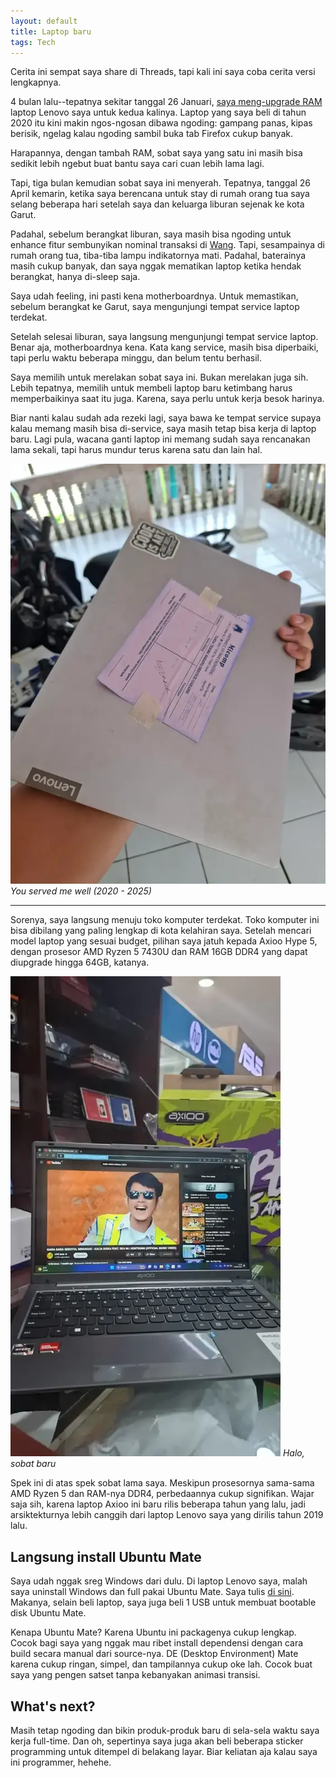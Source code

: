 ```yaml
---
layout: default
title: Laptop baru
tags: Tech
---
```


Cerita ini sempat saya share di Threads, tapi kali ini saya coba cerita versi lengkapnya.

4 bulan lalu--tepatnya sekitar tanggal 26 Januari, [saya meng-upgrade RAM](/diy-upgrade-laptop) laptop Lenovo saya untuk kedua kalinya. Laptop yang saya beli di tahun 2020 itu kini makin ngos-ngosan dibawa ngoding: gampang panas, kipas berisik, ngelag kalau ngoding sambil buka tab Firefox cukup banyak.

Harapannya, dengan tambah RAM, sobat saya yang satu ini masih bisa sedikit lebih ngebut buat bantu saya cari cuan lebih lama lagi.

Tapi, tiga bulan kemudian sobat saya ini menyerah. Tepatnya, tanggal 26 April kemarin, ketika saya berencana untuk stay di rumah orang tua saya selang beberapa hari setelah saya dan keluarga liburan sejenak ke kota Garut.

Padahal, sebelum berangkat liburan, saya masih bisa ngoding untuk enhance fitur sembunyikan nominal transaksi di [Wang](https://wang.bikinajadulu.web.id). Tapi, sesampainya di rumah orang tua, tiba-tiba lampu indikatornya mati. Padahal, baterainya masih cukup banyak, dan saya nggak mematikan laptop ketika hendak berangkat, hanya di-sleep saja.

Saya udah feeling, ini pasti kena motherboardnya. Untuk memastikan, sebelum berangkat ke Garut, saya mengunjungi tempat service laptop terdekat.

Setelah selesai liburan, saya langsung mengunjungi tempat service laptop. Benar aja, motherboardnya kena. Kata kang service, masih bisa diperbaiki, tapi perlu waktu beberapa minggu, dan belum tentu berhasil.

Saya memilih untuk merelakan sobat saya ini. Bukan merelakan juga sih. Lebih tepatnya, memilih untuk membeli laptop baru ketimbang harus memperbaikinya saat itu juga. Karena, saya perlu untuk kerja besok harinya.

Biar nanti kalau sudah ada rezeki lagi, saya bawa ke tempat service supaya kalau memang masih bisa di-service, saya masih tetap bisa kerja di laptop baru. Lagi pula, wacana ganti laptop ini memang sudah saya rencanakan lama sekali, tapi harus mundur terus karena satu dan lain hal.

![Laptop Lenovo](/assets/images/2025/993ad1e8-089e-4717-ad16-f849f2ffb0df.webp)
*You served me well (2020 - 2025)*

***

Sorenya, saya langsung menuju toko komputer terdekat. Toko komputer ini bisa dibilang yang paling lengkap di kota kelahiran saya. Setelah mencari model laptop yang sesuai budget, pilihan saya jatuh kepada Axioo Hype 5, dengan prosesor AMD Ryzen 5 7430U dan RAM 16GB DDR4 yang dapat diupgrade hingga 64GB, katanya.

![Laptop Axioo](/assets/images/2025/f6a5f767-8a24-4377-9ef7-7c06da989435.webp)
*Halo, sobat baru*

Spek ini di atas spek sobat lama saya. Meskipun prosesornya sama-sama AMD Ryzen 5 dan RAM-nya DDR4, perbedaannya cukup signifikan. Wajar saja sih, karena laptop Axioo ini baru rilis beberapa tahun yang lalu, jadi arsiktekturnya lebih canggih dari laptop Lenovo saya yang dirilis tahun 2019 lalu.

## Langsung install Ubuntu Mate

Saya udah nggak sreg Windows dari dulu. Di laptop Lenovo saya, malah saya uninstall Windows dan full pakai Ubuntu Mate. Saya tulis [di sini](/all-in-on-linux). Makanya, selain beli laptop, saya juga beli 1 USB untuk membuat bootable disk Ubuntu Mate.

Kenapa Ubuntu Mate? Karena Ubuntu ini packagenya cukup lengkap. Cocok bagi saya yang nggak mau ribet install dependensi dengan cara build secara manual dari source-nya. DE (Desktop Environment) Mate karena cukup ringan, simpel, dan tampilannya cukup oke lah. Cocok buat saya yang pengen satset tanpa kebanyakan animasi transisi.

## What's next?

Masih tetap ngoding dan bikin produk-produk baru di sela-sela waktu saya kerja full-time. Dan oh, sepertinya saya juga akan beli beberapa sticker programming untuk ditempel di belakang layar. Biar keliatan aja kalau saya ini programmer, hehehe.
